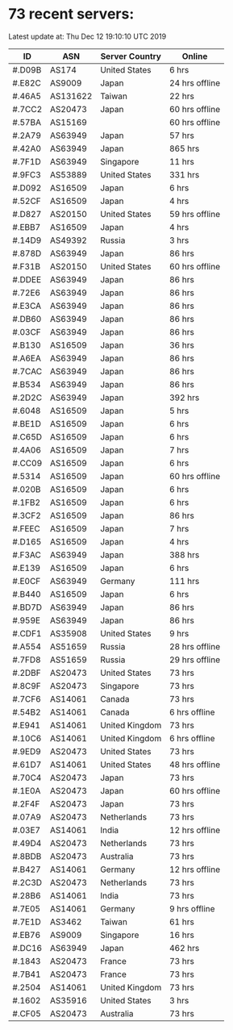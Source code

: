 # 73 recent servers:

Latest update at: Thu Dec 12 19:10:10 UTC 2019

| ID | ASN | Server Country | Online |
| -- | --- | -------------- | ------ |
| #.D09B | AS174 | United States | 6 hrs |
| #.E82C | AS9009 | Japan | 24 hrs offline |
| #.46A5 | AS131622 | Taiwan | 22 hrs |
| #.7CC2 | AS20473 | Japan | 60 hrs offline |
| #.57BA | AS15169 |  | 60 hrs offline |
| #.2A79 | AS63949 | Japan | 57 hrs |
| #.42A0 | AS63949 | Japan | 865 hrs |
| #.7F1D | AS63949 | Singapore | 11 hrs |
| #.9FC3 | AS53889 | United States | 331 hrs |
| #.D092 | AS16509 | Japan | 6 hrs |
| #.52CF | AS16509 | Japan | 4 hrs |
| #.D827 | AS20150 | United States | 59 hrs offline |
| #.EBB7 | AS16509 | Japan | 4 hrs |
| #.14D9 | AS49392 | Russia | 3 hrs |
| #.878D | AS63949 | Japan | 86 hrs |
| #.F31B | AS20150 | United States | 60 hrs offline |
| #.DDEE | AS63949 | Japan | 86 hrs |
| #.72E6 | AS63949 | Japan | 86 hrs |
| #.E3CA | AS63949 | Japan | 86 hrs |
| #.DB60 | AS63949 | Japan | 86 hrs |
| #.03CF | AS63949 | Japan | 86 hrs |
| #.B130 | AS16509 | Japan | 36 hrs |
| #.A6EA | AS63949 | Japan | 86 hrs |
| #.7CAC | AS63949 | Japan | 86 hrs |
| #.B534 | AS63949 | Japan | 86 hrs |
| #.2D2C | AS63949 | Japan | 392 hrs |
| #.6048 | AS16509 | Japan | 5 hrs |
| #.BE1D | AS16509 | Japan | 6 hrs |
| #.C65D | AS16509 | Japan | 6 hrs |
| #.4A06 | AS16509 | Japan | 7 hrs |
| #.CC09 | AS16509 | Japan | 6 hrs |
| #.5314 | AS16509 | Japan | 60 hrs offline |
| #.020B | AS16509 | Japan | 6 hrs |
| #.1FB2 | AS16509 | Japan | 6 hrs |
| #.3CF2 | AS16509 | Japan | 86 hrs |
| #.FEEC | AS16509 | Japan | 7 hrs |
| #.D165 | AS16509 | Japan | 4 hrs |
| #.F3AC | AS63949 | Japan | 388 hrs |
| #.E139 | AS16509 | Japan | 6 hrs |
| #.E0CF | AS63949 | Germany | 111 hrs |
| #.B440 | AS16509 | Japan | 6 hrs |
| #.BD7D | AS63949 | Japan | 86 hrs |
| #.959E | AS63949 | Japan | 86 hrs |
| #.CDF1 | AS35908 | United States | 9 hrs |
| #.A554 | AS51659 | Russia | 28 hrs offline |
| #.7FD8 | AS51659 | Russia | 29 hrs offline |
| #.2DBF | AS20473 | United States | 73 hrs |
| #.8C9F | AS20473 | Singapore | 73 hrs |
| #.7CF6 | AS14061 | Canada | 73 hrs |
| #.54B2 | AS14061 | Canada | 6 hrs offline |
| #.E941 | AS14061 | United Kingdom | 73 hrs |
| #.10C6 | AS14061 | United Kingdom | 6 hrs offline |
| #.9ED9 | AS20473 | United States | 73 hrs |
| #.61D7 | AS14061 | United States | 48 hrs offline |
| #.70C4 | AS20473 | Japan | 73 hrs |
| #.1E0A | AS20473 | Japan | 60 hrs offline |
| #.2F4F | AS20473 | Japan | 73 hrs |
| #.07A9 | AS20473 | Netherlands | 73 hrs |
| #.03E7 | AS14061 | India | 12 hrs offline |
| #.49D4 | AS20473 | Netherlands | 73 hrs |
| #.8BDB | AS20473 | Australia | 73 hrs |
| #.B427 | AS14061 | Germany | 12 hrs offline |
| #.2C3D | AS20473 | Netherlands | 73 hrs |
| #.28B6 | AS14061 | India | 73 hrs |
| #.7E05 | AS14061 | Germany | 9 hrs offline |
| #.7E1D | AS3462 | Taiwan | 61 hrs |
| #.EB76 | AS9009 | Singapore | 16 hrs |
| #.DC16 | AS63949 | Japan | 462 hrs |
| #.1843 | AS20473 | France | 73 hrs |
| #.7B41 | AS20473 | France | 73 hrs |
| #.2504 | AS14061 | United Kingdom | 73 hrs |
| #.1602 | AS35916 | United States | 3 hrs |
| #.CF05 | AS20473 | Australia | 73 hrs |

